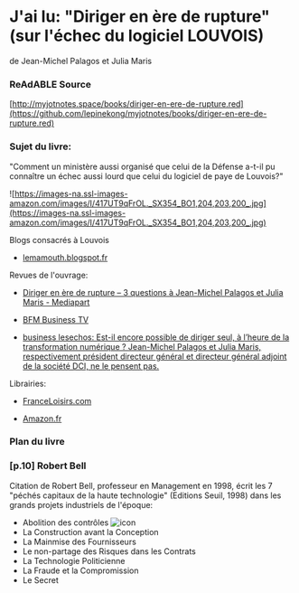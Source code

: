 
# J'ai lu: "Diriger en ère de rupture" (sur l'échec du logiciel LOUVOIS) 
de Jean-Michel Palagos et Julia Maris


### ReAdABLE Source

[http://myjotnotes.space/books/diriger-en-ere-de-rupture.red](https://github.com/lepinekong/myjotnotes/books/diriger-en-ere-de-rupture.red)


### Sujet du livre:


"Comment un ministère aussi organisé que celui de la Défense a-t-il pu connaître un échec aussi lourd que celui du logiciel de paye de Louvois?"

![https://images-na.ssl-images-amazon.com/images/I/417UT9qFrOL._SX354_BO1,204,203,200_.jpg](https://images-na.ssl-images-amazon.com/images/I/417UT9qFrOL._SX354_BO1,204,203,200_.jpg)
                    
Blogs consacrés à Louvois
- [lemamouth.blogspot.fr](http://lemamouth.blogspot.fr/search?q=Louvois)
                        
Revues de l'ouvrage:
- [Diriger en ère de rupture – 3 questions à Jean-Michel Palagos et Julia Maris - Mediapart](https://blogs.mediapart.fr/pascalboniface/blog/040716/diriger-en-ere-de-rupture-3-questions-jean-michel-palagos-et-julia-maris)
                        
- [BFM Business TV](https://bfmbusiness.bfmtv.com/entreprise/ces-chantiers-informatiques-qui-rendent-folles-les-entreprises-972751.html)
                        
- [business lesechos: Est-il encore possible de diriger seul, à l’heure de la transformation numérique ? Jean-Michel Palagos et Julia Maris, respectivement président directeur général et directeur général adjoint de la société DCI, ne le pensent pas.](https://business.lesechos.fr/entrepreneurs/management/conduite-du-changement-les-sept-erreurs-du-dirigeant-210574.php)
                        
Librairies:
- [FranceLoisirs.com](http://www.franceloisirs.com/management-et-ressources-humaines/diriger-en-ere-de-rupture-brouillard-et-solitude-9782705692100.html)
                        
- [Amazon.fr](https://www.amazon.fr/Diriger-ère-rupture-Brouillard-solitude/dp/270569210X)
                        

### Plan du livre



### [p.10] Robert Bell

Citation de Robert Bell, professeur en Management en 1998, écrit les 7 "péchés capitaux de la haute technologie" (Editions Seuil, 1998) dans les grands projets industriels de l'époque:

- Abolition des contrôles ![icon](https://cdn4.iconfinder.com/data/icons/free-game-icons/64/Unlock.png)
- La Construction avant la Conception
- La Mainmise des Fournisseurs
- Le non-partage des Risques dans les Contrats
- La Technologie Politicienne
- La Fraude et la Compromission
- Le Secret

